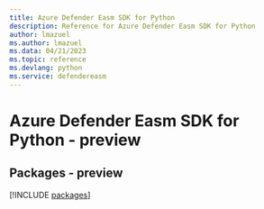 ```yaml
---
title: Azure Defender Easm SDK for Python
description: Reference for Azure Defender Easm SDK for Python
author: lmazuel
ms.author: lmazuel
ms.data: 04/21/2023
ms.topic: reference
ms.devlang: python
ms.service: defendereasm
---
```

# Azure Defender Easm SDK for Python - preview
## Packages - preview
[!INCLUDE [packages](defender-easm-index.md)]